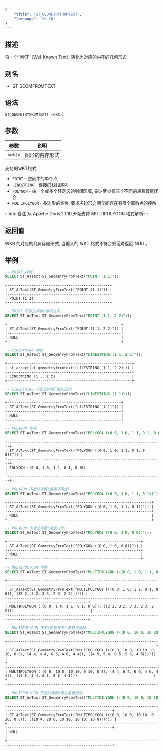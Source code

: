 ```yaml
---
{
    "title": "ST_GEOMETRYFROMTEXT",
    "language": "zh-CN"
}
---
```


<!-- 
Licensed to the Apache Software Foundation (ASF) under one
or more contributor license agreements.  See the NOTICE file
distributed with this work for additional information
regarding copyright ownership.  The ASF licenses this file
to you under the Apache License, Version 2.0 (the
"License"); you may not use this file except in compliance
with the License.  You may obtain a copy of the License at

  http://www.apache.org/licenses/LICENSE-2.0

Unless required by applicable law or agreed to in writing,
software distributed under the License is distributed on an
"AS IS" BASIS, WITHOUT WARRANTIES OR CONDITIONS OF ANY
KIND, either express or implied.  See the License for the
specific language governing permissions and limitations
under the License.
-->

## 描述

将一个 WKT（Well Known Text）转化为对应的内存的几何形式

## 别名

- ST_GEOMFROMTEXT

## 语法

```sql
ST_GEOMETRYFROMTEXT( <wkt>)
```
## 参数

| 参数    | 说明      |
|-------|---------|
| `<wkt>` | 图形的内存形式 |

支持的WKT格式:
- `POINT` - 空间中的单个点
- `LINESTRING` - 连接的线段序列
- `POLYGON` - 由一个或多个环定义的封闭区域, 要求至少有三个不同的点且首尾闭合
- `MULTIPOLYGON` - 多边形的集合, 要求多边形之间仅能存在有限个离散点的接触

:::info 备注
从 Apache Doris 2.1.10 开始支持 MULTIPOLYGON 格式解析
:::

## 返回值

WKB 的对应的几何存储形式, 当输入的 WKT 格式不符合规范时返回 NULL。

## 举例

```sql
-- POINT 样例
SELECT ST_AsText(ST_GeometryFromText("POINT (1 1)"));
```

```text
+-----------------------------------------------+
| ST_AsText(ST_GeometryFromText("POINT (1 1)")) |
+-----------------------------------------------+
| POINT (1 1)                                   |
+-----------------------------------------------+
```

```sql
-- POINT 不合法样例(端点过多)
SELECT ST_AsText(ST_GeometryFromText("POINT (1 1, 2 2)"));
```

```text
+----------------------------------------------------+
| ST_AsText(ST_GeometryFromText("POINT (1 1, 2 2)")) |
+----------------------------------------------------+
| NULL                                               |
+----------------------------------------------------+
```

```sql
-- LINESTRING 样例
SELECT ST_AsText(ST_GeometryFromText("LINESTRING (1 1, 2 2)"));
```

```text
+---------------------------------------------------------+
| st_astext(st_geometryfromtext('LINESTRING (1 1, 2 2)')) |
+---------------------------------------------------------+
| LINESTRING (1 1, 2 2)                                   |
+---------------------------------------------------------+
```

```sql
-- LINESTRING 不合法样例(端点过少)
SELECT ST_AsText(ST_GeometryFromText("LINESTRING (1 1)"));
```

```text
+----------------------------------------------------+
| ST_AsText(ST_GeometryFromText("LINESTRING (1 1)")) |
+----------------------------------------------------+
| NULL                                               |
+----------------------------------------------------+
```

```sql
-- POLYGON 样例
SELECT ST_AsText(ST_GeometryFromText("POLYGON ((0 0, 1 0, 1 1, 0 1, 0 0))"));
```

``` text
+-----------------------------------------------------------------------+
| ST_AsText(ST_GeometryFromText("POLYGON ((0 0, 1 0, 1 1, 0 1, 0 0))")) |
+-----------------------------------------------------------------------+
| POLYGON ((0 0, 1 0, 1 1, 0 1, 0 0))                                   |
+-----------------------------------------------------------------------+
```

```sql
-- POLYGON 不合法样例(首尾不闭合)
SELECT ST_AsText(ST_GeometryFromText("POLYGON ((0 0, 1 0, 1 1, 0 1))"));
```

```text
+------------------------------------------------------------------+
| ST_AsText(ST_GeometryFromText("POLYGON ((0 0, 1 0, 1 1, 0 1))")) |
+------------------------------------------------------------------+
| NULL                                                             |
+------------------------------------------------------------------+
```

```sql
-- POLYGON 不合法样例(端点过少)
SELECT ST_AsText(ST_GeometryFromText("POLYGON ((0 0, 1 0, 0 0))"));
```

```text
+-------------------------------------------------------------+
| ST_AsText(ST_GeometryFromText("POLYGON ((0 0, 1 0, 0 0))")) |
+-------------------------------------------------------------+
| NULL                                                        |
+-------------------------------------------------------------+
```

```sql
-- MULTIPOLYGON 样例
SELECT ST_AsText(ST_GeometryFromText("MULTIPOLYGON (((0 0, 1 0, 1 1, 0 1, 0 0)), ((2 2, 3 2, 3 3, 2 3, 2 2)))"));
```

```text
+-----------------------------------------------------------------------------------------------------------+
| ST_AsText(ST_GeometryFromText("MULTIPOLYGON (((0 0, 1 0, 1 1, 0 1, 0 0)), ((2 2, 3 2, 3 3, 2 3, 2 2)))")) |
+-----------------------------------------------------------------------------------------------------------+
| MULTIPOLYGON (((0 0, 1 0, 1 1, 0 1, 0 0)), ((2 2, 3 2, 3 3, 2 3, 2 2)))                                   |
+-----------------------------------------------------------------------------------------------------------+
```

```sql
-- MULTIPOLYGON 样例(仅有有限个离散点接触)
SELECT ST_AsText(ST_GeometryFromText("MULTIPOLYGON (((0 0, 10 0, 10 10, 0 10, 0 0), (4 4, 6 4, 6 6, 4 6, 4 4)), ((4 5, 5 4, 6 5, 5 6, 4 5)))"));
```

```text
+------------------------------------------------------------------------------------------------------------------------------------------+
| ST_AsText(ST_GeometryFromText("MULTIPOLYGON (((0 0, 10 0, 10 10, 0 10, 0 0), (4 4, 6 4, 6 6, 4 6, 4 4)), ((4 5, 5 4, 6 5, 5 6, 4 5)))")) |
+------------------------------------------------------------------------------------------------------------------------------------------+
| MULTIPOLYGON (((0 0, 10 0, 10 10, 0 10, 0 0), (4 4, 6 4, 6 6, 4 6, 4 4)), ((4 5, 5 4, 6 5, 5 6, 4 5)))                                   |
+------------------------------------------------------------------------------------------------------------------------------------------+
```

``` sql
-- MULTIPOLYGON 不合法样例(存在重叠部分)
SELECT ST_AsText(ST_GeometryFromText("MULTIPOLYGON (((0 0, 10 0, 10 10, 0 10, 0 0)), ((10 0, 20 0, 20 10, 10 10, 10 0)))"));
```

```text
+----------------------------------------------------------------------------------------------------------------------+
| ST_AsText(ST_GeometryFromText("MULTIPOLYGON (((0 0, 10 0, 10 10, 0 10, 0 0)), ((10 0, 20 0, 20 10, 10 10, 10 0)))")) |
+----------------------------------------------------------------------------------------------------------------------+
| NULL                                                                                                                 |
+----------------------------------------------------------------------------------------------------------------------+
```